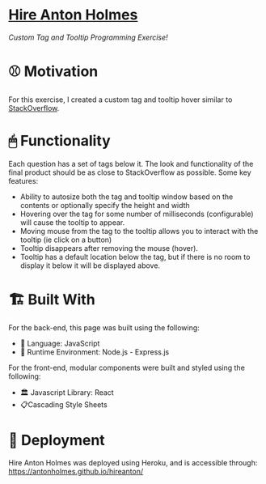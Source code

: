 # [Hire Anton Holmes](https://antonholmes.github.io/hireanton/)

_Custom Tag and Tooltip Programming Exercise!_

# :baseball: Motivation

For this exercise, I created a custom tag and tooltip hover similar to [StackOverflow](https://stackoverflow.com).

# 🖱 Functionality

Each question has a set of tags below it. The look and functionality of the final product should be as close to StackOverflow as possible. Some key features:

- Ability to autosize both the tag and tooltip window based on the contents or optionally specify the height and width
- Hovering over the tag for some number of milliseconds (configurable) will cause the tooltip to appear.
- Moving mouse from the tag to the tooltip allows you to interact with the tooltip (ie click on a button)
- Tooltip disappears after removing the mouse (hover).
- Tooltip has a default location below the tag, but if there is no room to display it below it will be displayed above.

# :building_construction: Built With

For the back-end, this page was built using the following:

- :book: Language: JavaScript
- :running: Runtime Environment: Node.js - Express.js

For the front-end, modular components were built and styled using the following:

- :classical_building: Javascript Library: React
- :clipboard:Cascading Style Sheets

# :satellite: Deployment

Hire Anton Holmes was deployed using Heroku, and is accessible through: https://antonholmes.github.io/hireanton/
